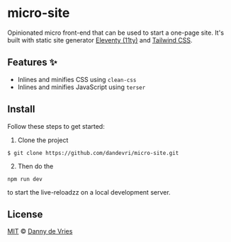 # micro-site

Opinionated micro front-end that can be used to start a one-page site. It's built with static site generator [Eleventy (11ty)][11ty] and [Tailwind CSS][tailwind].

## Features ✨

* Inlines and minifies CSS using `clean-css`
* Inlines and minifies JavaScript using `terser`


## Install

Follow these steps to get started:

1. Clone the project

```
$ git clone https://github.com/dandevri/micro-site.git
```

2. Then do the
```
npm run dev
```

to start the live-reloadzz on a local development server.

## License

[MIT][license] © [Danny de Vries][author]

[11ty]: https://www.11ty.io/]
[postcss]: https://postcss.org/
[nunjucks]: https://mozilla.github.io/nunjucks/
[autoprefixer]: https://github.com/postcss/autoprefixer
[author]: https://github.com/dandevri
[license]: license

[tailwind]: https://tailwindcss.com/
